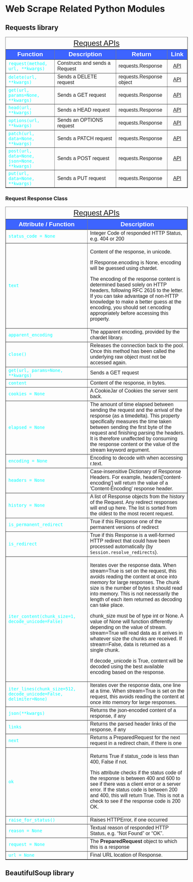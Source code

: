 # Web Scrape Related Python Modules

## Requests library

  <table style="font-family: Arial,Helvetica,Sans-Serif; width: 60vw;" table-layout="auto" cellspacing="0" cellpadding="5" border="1" align="center">
    <caption style="font-size: 1.5em; margin: 0.2em;"><a href="https://tinyurl.com/y22zaby4">Request APIs</a></caption>
    <thead>
    <tr style="font-size: 1.2em;">
      <th style="text-align: center; background-color: #3d64ff; color: #ffffff; width:20%;">Function</th>
      <th style="text-align: center; background-color: #3d64ff; color: #ffffff; width:30%;">Description</th>
      <th style="text-align: center; background-color: #3d64ff; color: #ffffff; width:10%;">Return</th>
      <th style="text-align: center; background-color: #3d64ff; color: #ffffff; width:5%;">Link</th>
    </tr>
    </thead>
    <tbody>
    <tr>
      <td><code style="color: cyan;">request(method, url, **kwargs)</code></td>
      <td>Constructs and sends a Request</td>
      <td>requests.Response</td>
      <td style="text-align: center;"><a href="https://requests.readthedocs.io/en/latest/api/#requests.Request">API</a></td>
    </tr>
    <tr>
      <td><code style="color: cyan;">delete(url, **kwargs)</code></td>
      <td>Sends a DELETE request</td>
      <td>requests.Response object</td>
      <td style="text-align: center;"><a href="https://tinyurl.com/yy27nkp2">API</a></td>
    </tr>
    <tr>
      <td><code style="color: cyan;">get(url, params=None, **kwargs)</code></td>
      <td>Sends a GET request</td>
      <td>requests.Response</td>
      <td style="text-align: center;"><a href="https://requests.readthedocs.io/en/latest/api/#requests.get">API</a></td>
    </tr>
    <tr>
      <td><code style="color: cyan;">head(url, **kwargs)</code></td>
      <td>Sends a HEAD request</td>
      <td>requests.Response</td>
      <td style="text-align: center;"><a href="https://requests.readthedocs.io/en/latest/api/#requests.head">API</a></td>
    </tr>
    <tr>
      <td><code style="color: cyan;">options(url, **kwargs)</code></td>
      <td>Sends an OPTIONS request</td>
      <td>requests.Response</td>
      <td style="text-align: center;"><a href="https://requests.readthedocs.io/en/latest/api/#requests.Session.options">API</a></td>
    </tr>
    <tr>
      <td><code style="color: cyan;">patch(url, data=None, **kwargs)</code></td>
      <td>Sends a PATCH request</td>
      <td>requests.Response</td>
      <td style="text-align: center;"><a href="https://requests.readthedocs.io/en/latest/api/#requests.patch">API</a></td>
    </tr>
    <tr>
      <td><code style="color: cyan;">post(url, data=None, json=None, **kwargs)</code></td>
      <td>Sends a POST request</td>
      <td>requests.Response</td>
      <td style="text-align: center;"><a href="https://requests.readthedocs.io/en/latest/api/#requests.post">API</a></td>
    </tr>
    <tr>
      <td><code style="color: cyan;">put(url, data=None, **kwargs)</code></td>
      <td>Sends a PUT request</td>
      <td>requests.Response</td>
      <td style="text-align: center;"><a href="">API</a></td>
    </tr>
    </tbody>
  </table> 


### Request Response Class

  <table style="font-family: Arial,Helvetica,Sans-Serif; width: 60vw;" table-layout="auto" cellspacing="0" cellpadding="5" border="1" align="center">
    <caption style="font-size: 1.5em; margin: 0.2em;"><a href="https://requests.readthedocs.io/en/latest/api/#requests.Response">Request APIs</a></caption>
    <thead>
    <tr style="font-size: 1.2em;">
      <th style="text-align: center; background-color: #3d64ff; color: #ffffff; width:10%;">Attribute / Function</th>
      <th style="text-align: center; background-color: #3d64ff; color: #ffffff; width:30%;">Description</th>
    </tr>
    </thead>
    <tbody>
    <tr>
    <tr>
      <td><code style="color: cyan;">status_code = None</code></td>
      <td>Integer Code of responded HTTP Status, e.g. 404 or 200</td>
    </tr>
    <tr>
      <td><code style="color: cyan;">text</code></td>
      <td><p>Content of the response, in unicode.</p>
        <p>If Response.encoding is None, encoding will be guessed using chardet.</p>
        <p>The encoding of the response content is determined based solely on HTTP headers, following RFC 2616 to the letter. If you can take advantage of non-HTTP knowledge to make a better guess at the encoding, you should set r.encoding appropriately before accessing this property.</p>
      </td>
    </tr>
      <td><code style="color: cyan;">apparent_encoding</code></td>
      <td>The apparent encoding, provided by the chardet library.</td>
    </tr>
    <tr>
      <td><code style="color: cyan;">close()</code></td>
      <td>Releases the connection back to the pool. Once this method has been called the underlying raw object must not be accessed again.</td>
    </tr>
    <tr>
      <td><code style="color: cyan;">get(url, params=None, **kwargs)</code></td>
      <td>Sends a GET request</td>
    </tr>
    <tr>
      <td><code style="color: cyan;">content</code></td>
      <td>Content of the response, in bytes.</td>
    </tr>
    <tr>
      <td><code style="color: cyan;">cookies = None</code></td>
      <td>A CookieJar of Cookies the server sent back.</td>
    </tr>
    <tr>
      <td><code style="color: cyan;">elapsed = None</code></td>
      <td>The amount of time elapsed between sending the request and the arrival of the response (as a timedelta). This property specifically measures the time taken between sending the first byte of the request and finishing parsing the headers. It is therefore unaffected by consuming the response content or the value of the stream keyword argument.</td>
    </tr>
    <tr>
      <td><code style="color: cyan;">encoding = None</code></td>
      <td>Encoding to decode with when accessing r.text.</td>
    </tr>
    <tr>
      <td><code style="color: cyan;">headers = None</code></td>
      <td>Case-insensitive Dictionary of Response Headers. For example, headers['content-encoding'] will return the value of a 'Content-Encoding' response header.</td>
    </tr>
    <tr>
      <td><code style="color: cyan;">history = None</code></td>
      <td>A list of Response objects from the history of the Request. Any redirect responses will end up here. The list is sorted from the oldest to the most recent request.</td>
    </tr>
    <tr>
      <td><code style="color: cyan;">is_permanent_redirect</code></td>
      <td>True if this Response one of the permanent versions of redirect</td>
    </tr>
    <tr>
      <td><code style="color: cyan;">is_redirect</code></td>
      <td>True if this Response is a well-formed HTTP redirect that could have been processed automatically (by <code>Session.resolve_redirects</code>).</td>
    </tr>
    <tr>
      <td><code style="color: cyan;">iter_content(chunk_size=1, decode_unicode=False)</code></td>
      <td>
        <p>Iterates over the response data. When stream=True is set on the request, this avoids reading the content at once into memory for large responses. The chunk size is the number of bytes it should read into memory. This is not necessarily the length of each item returned as decoding can take place.</p>
        <p>chunk_size must be of type int or None. A value of None will function differently depending on the value of stream. stream=True will read data as it arrives in whatever size the chunks are received. If stream=False, data is returned as a single chunk.</p>
        <p>If decode_unicode is True, content will be decoded using the best available encoding based on the response.</p>
      </td>
    </tr>
    <tr>
      <td><code style="color: cyan;">iter_lines(chunk_size=512, decode_unicode=False, delimiter=None)</code></td>
      <td>Iterates over the response data, one line at a time. When stream=True is set on the request, this avoids reading the content at once into memory for large responses.</td>
    </tr>
    <tr>
      <td><code style="color: cyan;">json(**kwargs)</code></td>
      <td>Returns the json-encoded content of a response, if any</td>
    </tr>
    <tr>
      <td><code style="color: cyan;">links</code></td>
      <td>Returns the parsed header links of the response, if any</td>
    </tr>
    <tr>
      <td><code style="color: cyan;">next</code></td>
      <td>Returns a PreparedRequest for the next request in a redirect chain, if there is one</td>
    </tr>
    <tr>
      <td><code style="color: cyan;">ok</code></td>
      <td>
        <p>Returns True if status_code is less than 400, False if not.</p>
        <p>This attribute checks if the status code of the response is between 400 and 600 to see if there was a client error or a server error. If the status code is between 200 and 400, this will return True. This is not a check to see if the response code is 200 OK.</p>
      </td>
    </tr>
    <tr>
      <td><code style="color: cyan;">raise_for_status()</code></td>
      <td>Raises HTTPError, if one occurred</td>
    </tr>
    <tr>
      <td><code style="color: cyan;">reason = None</code></td>
      <td>Textual reason of responded HTTP Status, e.g. “Not Found” or “OK”.</td>
    </tr>
    <tr>
      <td><code style="color: cyan;">request = None</code></td>
      <td>The <strong>PreparedRequest</strong> object to which this is a response</td>
    </tr>
    <tr>
      <td><code style="color: cyan;">url = None</code></td>
      <td>Final URL location of Response.</td>
    </tr>
    </tbody>
  </table> 



## BeautifulSoup library

